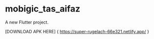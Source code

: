 # mobigic_tas_aifaz

A new Flutter project.

[DOWNLOAD APK HERE]
{
https://super-rugelach-66e321.netlify.app/
}


